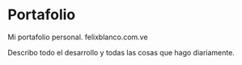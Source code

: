 # Portafolio
Mi portafolio personal. felixblanco.com.ve

Describo todo el desarrollo y todas las cosas que hago diariamente.
